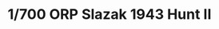 ---
layout: product
title: "1/700 ORP Slazak 1943 Hunt II"
price: "1700" 
desc: "Maketa"
img_path: "/assets/img/IBG70001.webp"
brand: "IBG Models"
available: false
special_offer: false
new: false
soon: false
cat: "010000"
subcat: "015500"
subsubcat: "0N/A"
sifra: "IBG70001"
popular: false
spec: false
---